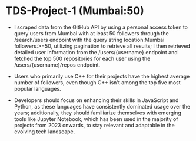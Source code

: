 # TDS-Project-1 (Mumbai:50)


* I scraped data from the GitHub API by using a personal access token to query users from Mumbai with at least 50 followers through the /search/users endpoint with the query string location:Mumbai followers:>=50, utilizing pagination to retrieve all results; I then retrieved detailed user information from the /users/{username} endpoint and fetched the top 500 repositories for each user using the /users/{username}/repos endpoint.
  
* Users who primarily use C++ for their projects have the highest average number of followers, even though C++ isn't among the top five most popular languages.
  
* Developers should focus on enhancing their skills in JavaScript and Python, as these languages have consistently dominated usage over the years; additionally, they should familiarize themselves with emerging tools like Jupyter Notebook, which has been used in the majority of projects from 2023 onwards, to stay relevant and adaptable in the evolving tech landscape.
